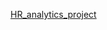 [HR_analytics_project](https://drive.google.com/file/d/1lQ80BoK01sfjbYrcM_y6PItTrGEDRYNL/view?usp=sharing)
